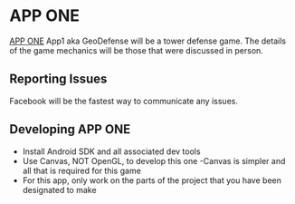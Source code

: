 APP ONE
====

[APP ONE](https://www.facebook.com/groups/707028149358978/) App1 aka GeoDefense will be a tower defense game.  The details of the game mechanics will be those that were discussed in person.  

Reporting Issues
----------------
Facebook will be the fastest way to communicate any issues.  


Developing APP ONE
-------------------
* Install Android SDK and all associated dev tools
* Use Canvas, NOT OpenGL, to develop this one
  -Canvas is simpler and all that is required for this game
* For this app, only work on the parts of the project that you have been designated to make


